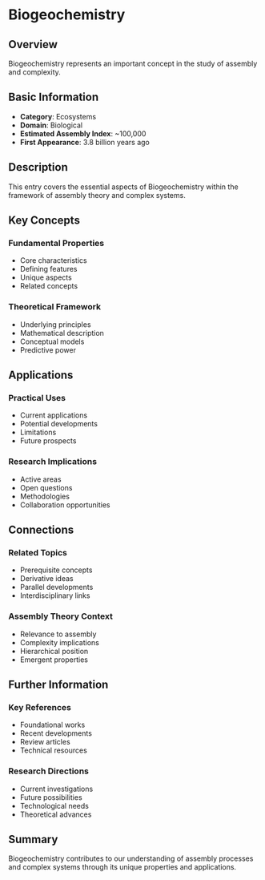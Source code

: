 # Biogeochemistry

## Overview

Biogeochemistry represents an important concept in the study of assembly and complexity.

## Basic Information

- **Category**: Ecosystems
- **Domain**: Biological
- **Estimated Assembly Index**: ~100,000
- **First Appearance**: 3.8 billion years ago

## Description

This entry covers the essential aspects of Biogeochemistry within the framework of assembly theory and complex systems.

## Key Concepts

### Fundamental Properties
- Core characteristics
- Defining features
- Unique aspects
- Related concepts

### Theoretical Framework
- Underlying principles
- Mathematical description
- Conceptual models
- Predictive power

## Applications

### Practical Uses
- Current applications
- Potential developments
- Limitations
- Future prospects

### Research Implications
- Active areas
- Open questions
- Methodologies
- Collaboration opportunities

## Connections

### Related Topics
- Prerequisite concepts
- Derivative ideas
- Parallel developments
- Interdisciplinary links

### Assembly Theory Context
- Relevance to assembly
- Complexity implications
- Hierarchical position
- Emergent properties

## Further Information

### Key References
- Foundational works
- Recent developments
- Review articles
- Technical resources

### Research Directions
- Current investigations
- Future possibilities
- Technological needs
- Theoretical advances

## Summary

Biogeochemistry contributes to our understanding of assembly processes and complex systems through its unique properties and applications.
